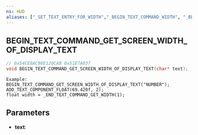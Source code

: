 ```yaml
---
ns: HUD
aliases: ["_SET_TEXT_ENTRY_FOR_WIDTH","_BEGIN_TEXT_COMMAND_WIDTH", "_BEGIN_TEXT_COMMAND_GET_WIDTH"]
---
```

## BEGIN_TEXT_COMMAND_GET_SCREEN_WIDTH_OF_DISPLAY_TEXT

```c
// 0x54CE8AC98E120CAB 0x51E7A037
void BEGIN_TEXT_COMMAND_GET_SCREEN_WIDTH_OF_DISPLAY_TEXT(char* text);
```

```
Example:
BEGIN_TEXT_COMMAND_GET_SCREEN_WIDTH_OF_DISPLAY_TEXT("NUMBER");
ADD_TEXT_COMPONENT_FLOAT(69.420f, 2);
float width = _END_TEXT_COMMAND_GET_WIDTH(1);
```

## Parameters
* **text**: 

